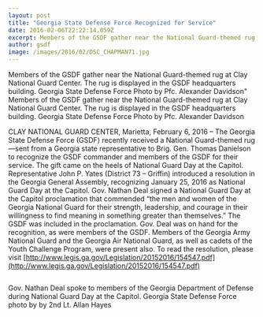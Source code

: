 ```yaml
---
layout: post
title: "Georgia State Defense Force Recognized for Service"
date: 2016-02-06T22:22:14.059Z
excerpt: Members of the GSDF gather near the National Guard-themed rug at Clay National Guard Center. The rug is displayed in the GSDF headquarters building.
author: gsdf
image: /images/2016/02/DSC_CHAPMAN71.jpg
---
```


Members of the GSDF gather near the National Guard-themed rug at Clay National Guard Center. The rug is displayed in the GSDF headquarters building. Georgia State Defense Force Photo by Pfc. Alexander Davidson" Members of the GSDF gather near the National Guard-themed rug at Clay National Guard Center. The rug is displayed in the GSDF headquarters building. 
Georgia State Defense Force Photo by Pfc. Alexander Davidson

CLAY NATIONAL GUARD CENTER, Marietta, February 6, 2016 – The Georgia State Defense Force (GSDF) recently received a National Guard-themed rug—sent from a Georgia state representative to Brig. Gen. Thomas Danielson to recognize the GSDF commander and members of the GSDF for their service. The gift came on the heels of National Guard Day at the Capitol. Representative John P. Yates (District 73 – Griffin) introduced a resolution in the Georgia General Assembly, recognizing January 25, 2016 as National Guard Day at the Capitol. Gov. Nathan Deal signed a National Guard Day at the Capitol proclamation that commended “the men and women of the Georgia National Guard for their strength, leadership, and courage in their willingness to find meaning in something greater than themselves.” The GSDF was included in the proclamation. Gov. Deal was on hand for the recognition, as were members of the GSDF. Members of the Georgia Army National Guard and the Georgia Air National Guard, as well as cadets of the Youth Challenge Program, were present also. To read the resolution, please visit [http://www.legis.ga.gov/Legislation/20152016/154547.pdf](http://www.legis.ga.gov/Legislation/20152016/154547.pdf)

<span class="image fit">
        <img src="{{ "/images/2016/02/GSDFCHAPMAN85.jpg" | absolute_url }}" alt="" />
    </span>

Gov. Nathan Deal spoke to members of the Georgia Department of Defense during National Guard Day at the Capitol. Georgia State Defense Force photo by by 2nd Lt. Allan Hayes

